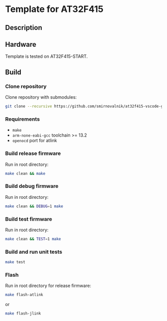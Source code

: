 # Template for AT32F415

## Description



## Hardware

Template is tested on AT32F415-START.

## Build

### Clone repository

Clone repository with submodules:

```bash
git clone --recursive https://github.com/smirnovalnik/at32f415-vscode-gcc-template.git
```

### Requirements

* `make`
* `arm-none-eabi-gcc` toolchain >= 13.2
* `openocd` port for atlink

### Build release firmware

Run in root directory:

```bash
make clean && make
```

### Build debug firmware

Run in root directory:

```bash
make clean && DEBUG=1 make
```

### Build test firmware

Run in root directory:

```bash
make clean && TEST=1 make
```

### Build and run unit tests

```bash
make test
```

### Flash

Run in root directory for release firmware:

```bash
make flash-atlink
```

or

```bash
make flash-jlink
```

